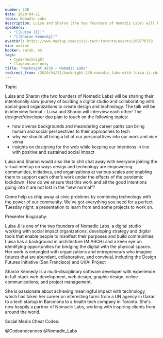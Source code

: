 ```yaml
---
number: 238
date: 2020-04-21
topic: Nomadic Labs
description: Luisa and Sharon (the two founders of Nomadic Labs) will be sharing their intentionally slow journey of building a digital studio and collaborating with social-good organizations to create design and technology. The talk will be in interview format - Luisa and Sharon will interview each other!
speakers:
  - "[[Luisa Ji]]"
  - "[[Sharon Kennedy]]"
eventUrl: https://www.meetup.com/civic-tech-toronto/events/269776758
via: online
booker: sarah, em
tags:
  - type/hacknight
  - flag/online-only
title: "Hacknight #238 – Nomadic Labs"
redirect_from: /2020/04/21/hacknight-238-nomadic-labs-with-luisa-ji-sharon-kennedy/
---
```


Topic:

Luisa and Sharon (the two founders of Nomadic Labs) will be sharing their intentionally slow journey of building a digital studio and collaborating with social-good organizations to create design and technology. The talk will be in interview format - Luisa and Sharon will interview each other! The designer/developer duo plan to touch on the following topics:

- how diverse backgrounds and meandering career paths can bring human and social perspectives to their approaches to tech
- why we should all bring a bit of our personal lives into our work and vice versa
- insights on designing for the web while keeping our intentions in line with positive and sustained social impact

Luisa and Sharon would also like to chit chat away with everyone joining the virtual meetup on ways design and technology are empowering communities, initiatives, and organizations at various scales and enabling them to support each other’s work under the effects of the pandemic lockdown. How do we ensure that this work and all the good intentions going into it are not lost in the “new normal”?

Come help us chip away at civic problems by combining technology with the power of our community. We've got everything you need for a perfect Tuesday night: a presentation to learn from and some projects to work on.

Presenter Biography:

Luisa Ji is one of the two founders of Nomadic Labs, a digital studio working with social impact organizations, developing strategy and digital tools that enable people to manifest their purposes and build communities. Luisa has a background in architecture (M.ARCH) and a keen eye on identifying opportunities for bridging the digital with the physical spaces. Her work is entangled with organizations and entrepreneurs who imagine futures that are abundant, collaborative, and convivial, including the Design Futures Initiative (San Francisco) and UKAI Project

Sharon Kennedy is a multi-disciplinary software developer with experience in full-stack web development, web design, graphic design, online communications, and project management.

She is passionate about achieving meaningful impact with technology, which has taken her career on interesting turns from a UN agency in Dakar to a tech startup in Barcelona to a health tech company in Toronto. She's now happily a partner of Nomadic Labs, working with inspiring clients from around the world.

Social Media Cheat Codes:


@Codeandcanoes
@Nomadic_Labs
